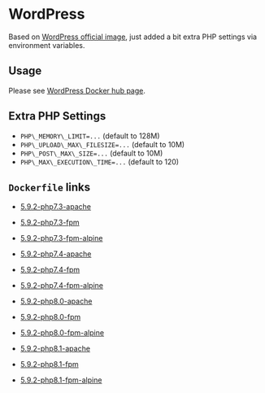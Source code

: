 # WordPress

Based on [WordPress official image](https://hub.docker.com/_/wordpress/), just added a bit extra PHP settings via environment variables.

## Usage

Please see [WordPress Docker hub page](https://hub.docker.com/_/wordpress/).

## Extra PHP Settings

- `PHP\_MEMORY\_LIMIT=...` (default to 128M)
- `PHP\_UPLOAD\_MAX\_FILESIZE=...` (default to 10M)
- `PHP\_POST\_MAX\_SIZE=...` (default to 10M)
- `PHP\_MAX\_EXECUTION\_TIME=...` (default to 120)

## `Dockerfile` links

- [5.9.2-php7.3-apache](https://github.com/alwynpan/docker-wordpress/blob/master/Dockerfile.php7.3-apache)
- [5.9.2-php7.3-fpm](https://github.com/alwynpan/docker-wordpress/blob/master/Dockerfile.php7.3-fpm)
- [5.9.2-php7.3-fpm-alpine](https://github.com/alwynpan/docker-wordpress/blob/master/Dockerfile.php7.3-fpm-alpine)

- [5.9.2-php7.4-apache](https://github.com/alwynpan/docker-wordpress/blob/master/Dockerfile.php7.4-apache)
- [5.9.2-php7.4-fpm](https://github.com/alwynpan/docker-wordpress/blob/master/Dockerfile.php7.4-fpm)
- [5.9.2-php7.4-fpm-alpine](https://github.com/alwynpan/docker-wordpress/blob/master/Dockerfile.php7.4-fpm-alpine)

- [5.9.2-php8.0-apache](https://github.com/alwynpan/docker-wordpress/blob/master/Dockerfile.php8.0-apache)
- [5.9.2-php8.0-fpm](https://github.com/alwynpan/docker-wordpress/blob/master/Dockerfile.php8.0-fpm)
- [5.9.2-php8.0-fpm-alpine](https://github.com/alwynpan/docker-wordpress/blob/master/Dockerfile.php8.0-fpm-alpine)

- [5.9.2-php8.1-apache](https://github.com/alwynpan/docker-wordpress/blob/master/Dockerfile.php8.1-apache)
- [5.9.2-php8.1-fpm](https://github.com/alwynpan/docker-wordpress/blob/master/Dockerfile.php8.1-fpm)
- [5.9.2-php8.1-fpm-alpine](https://github.com/alwynpan/docker-wordpress/blob/master/Dockerfile.php8.1-fpm-alpine)
